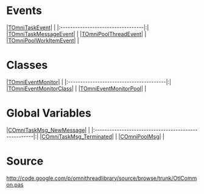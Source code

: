 # Events #

|[TOmniTaskEvent](TOmniTaskEvent.md)| |
|:----------------------------------|:|
|[TOmniTaskMessageEvent](TOmniTaskMessageEvent.md)|  |
|[TOmniPoolThreadEvent](TOmniPoolThreadEvent.md)|  |
|[TOmniPoolWorkItemEvent](TOmniPoolWorkItemEvent.md)|  |

# Classes #

|[TOmniEventMonitor](TOmniEventMonitor.md)| |
|:----------------------------------------|:|
|[TOmniEventMonitorClass](TOmniEventMonitorClass.md)|  |
|[TOmniEventMonitorPool](TOmniEventMonitorPool.md)|  |

# Global Variables #

|[COmniTaskMsg\_NewMessage](COmniTaskMsg_NewMessage.md)| |
|:-----------------------------------------------------|:|
|[COmniTaskMsg\_Terminated](COmniTaskMsg_Terminated.md)|  |
|[COmniPoolMsg](COmniPoolMsg.md)|  |

# Source #

http://code.google.com/p/omnithreadlibrary/source/browse/trunk/OtlCommon.pas